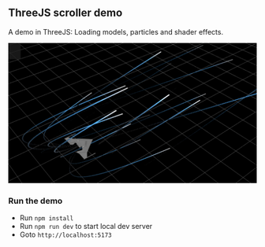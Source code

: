 ## ThreeJS scroller demo
A demo in ThreeJS: Loading models, particles and shader effects.

![preview](./preview01.png)


### Run the demo
- Run `npm install`
- Run `npm run dev` to start local dev server
- Goto `http://localhost:5173`
